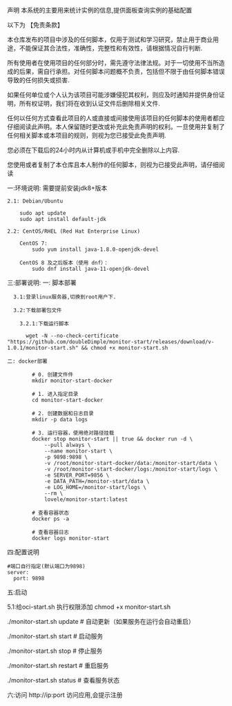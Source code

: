 声明
本系统的主要用来统计实例的信息,提供面板查询实例的基础配置

以下为 【免责条款】

本仓库发布的项目中涉及的任何脚本，仅用于测试和学习研究，禁止用于商业用途，不能保证其合法性，准确性，完整性和有效性，请根据情况自行判断.

所有使用者在使用项目的任何部分时，需先遵守法律法规。对于一切使用不当所造成的后果，需自行承担。对任何脚本问题概不负责，包括但不限于由任何脚本错误导致的任何损失或损害.

如果任何单位或个人认为该项目可能涉嫌侵犯其权利，则应及时通知并提供身份证明，所有权证明，我们将在收到认证文件后删除相关文件.

任何以任何方式查看此项目的人或直接或间接使用该项目的任何脚本的使用者都应仔细阅读此声明。本人保留随时更改或补充此免责声明的权利。一旦使用并复制了任何相关脚本或本项目的规则，则视为您已接受此免责声明.

您必须在下载后的24小时内从计算机或手机中完全删除以上内容.

您使用或者复制了本仓库且本人制作的任何脚本，则视为已接受此声明，请仔细阅读

        

一:环境说明: 需要提前安装jdk8+版本

    2.1: Debian/Ubuntu
    
        sudo apt update
        sudo apt install default-jdk
        
    2.2: CentOS/RHEL (Red Hat Enterprise Linux)

        CentOS 7:
            sudo yum install java-1.8.0-openjdk-devel
            
        CentOS 8 及之后版本（使用 dnf）：
            sudo dnf install java-11-openjdk-devel

    

三:部署说明:
   一: 脚本部署

      3.1:登录linux服务器,切换到root用户下.
    
      3.2:下载部署包文件
      
        3.2.1:下载运行脚本
    
          wget -N --no-check-certificate "https://github.com/doubleDimple/monitor-start/releases/download/v-1.0.1/monitor-start.sh" && chmod +x monitor-start.sh
      
    二: docker部署

            # 0. 创建文件件
            mkdir monitor-start-docker

            # 1. 进入指定目录
            cd monitor-start-docker

            # 2. 创建数据和日志目录
            mkdir -p data logs

            # 3. 运行容器，使用绝对路径挂载
            docker stop monitor-start || true && docker run -d \
                --pull always \
                --name monitor-start \
                -p 9898:9898 \
                -v /root/monitor-start-docker/data:/monitor-start/data \
                -v /root/monitor-start-docker/logs:/monitor-start/logs \
                -e SERVER_PORT=9856 \
                -e DATA_PATH=/monitor-start/data \
                -e LOG_HOME=/monitor-start/logs \
                --rm \
                lovele/monitor-start:latest

            # 查看容器状态
            docker ps -a

            # 查看容器日志
            docker logs monitor-start

四:配置说明

    #端口自行指定(默认端口为9898)
    server:
      port: 9898


五:启动

  5.1:给oci-start.sh 执行权限添加
  chmod +x monitor-start.sh

  ./monitor-start.sh update   # 自动更新（如果服务在运行会自动重启）
  
 ./monitor-start.sh start    # 启动服务
 
 ./monitor-start.sh stop     # 停止服务
 
 ./monitor-start.sh restart  # 重启服务
 
 ./monitor-start.sh status   # 查看服务状态

六:访问
    http://ip:port  访问应用,会提示注册
